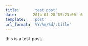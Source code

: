 ```yaml
---
title:      'test post'
date:       2014-01-28 15:23:00 -6
template:   'post'
url_format: '%Y/%m/%d/:title'
---
```


this is a test post.

